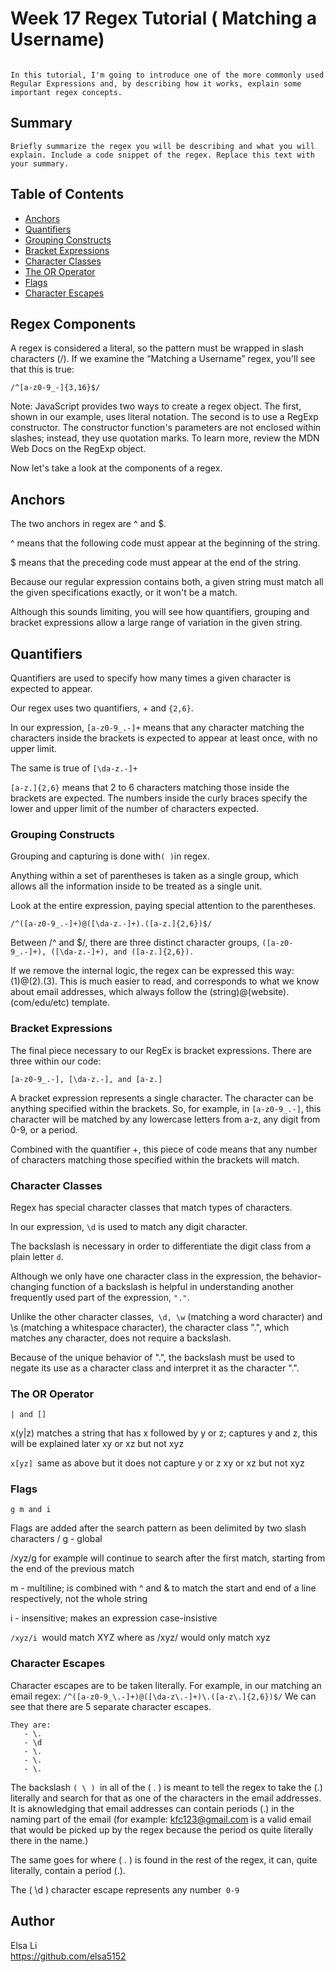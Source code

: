 # Week 17 Regex Tutorial ( Matching a Username)
```

In this tutorial, I'm going to introduce one of the more commonly used Regular Expressions and, by describing how it works, explain some important regex concepts.
```

## Summary
```
Briefly summarize the regex you will be describing and what you will explain. Include a code snippet of the regex. Replace this text with your summary.
```
## Table of Contents

- [Anchors](#anchors)
- [Quantifiers](#quantifiers)
- [Grouping Constructs](#grouping-constructs)
- [Bracket Expressions](#bracket-expressions)
- [Character Classes](#character-classes)
- [The OR Operator](#the-or-operator)
- [Flags](#flags)
- [Character Escapes](#character-escapes)

## Regex Components

A regex is considered a literal, so the pattern must be wrapped in slash characters (/). If we examine the “Matching a Username” regex, you'll see that this is true:
```
/^[a-z0-9_-]{3,16}$/
```
Note: JavaScript provides two ways to create a regex object. The first, shown in our example, uses literal notation. The second is to use a RegExp constructor. The constructor function's parameters are not enclosed within slashes; instead, they use quotation marks. To learn more, review the MDN Web Docs on the RegExp object.

Now let's take a look at the components of a regex.


## Anchors

The two anchors in regex are ^ and $.

^ means that the following code must appear at the beginning of the string.

$ means that the preceding code must appear at the end of the string.

Because our regular expression contains both, a given string must match all the given specifications exactly, or it won't be a match.

Although this sounds limiting, you will see how quantifiers, grouping and bracket expressions allow a large range of variation in the given string.

## Quantifiers

Quantifiers are used to specify how many times a given character is expected to appear.

Our regex uses two quantifiers, + and ```{2,6}```.

In our expression, ```[a-z0-9_.-]+``` means that any character matching the characters inside the brackets is expected to appear at least once, with no upper limit.

The same is true of ```[\da-z.-]+```

```[a-z.]{2,6}``` means that 2 to 6 characters matching those inside the brackets are expected. The numbers inside the curly braces specify the lower and upper limit of the number of characters expected.

### Grouping Constructs

Grouping and capturing is done with``` ( ) ```in regex.

Anything within a set of parentheses is taken as a single group, which allows all the information inside to be treated as a single unit.

Look at the entire expression, paying special attention to the parentheses.

```/^([a-z0-9_.-]+)@([\da-z.-]+).([a-z.]{2,6})$/```

Between /^ and $/, there are three distinct character groups, ```([a-z0-9_.-]+), ([\da-z.-]+), and ([a-z.]{2,6}).```

If we remove the internal logic, the regex can be expressed this way: (1)@(2).(3). This is much easier to read, and corresponds to what we know about email addresses, which always follow the (string)@(website).(com/edu/etc) template.


### Bracket Expressions

The final piece necessary to our RegEx is bracket expressions. There are three within our code:

```[a-z0-9_.-], [\da-z.-], and [a-z.]```

A bracket expression represents a single character. The character can be anything specified within the brackets. So, for example, in ```[a-z0-9_.-]```, this character will be matched by any lowercase letters from a-z, any digit from 0-9, or a period.

Combined with the quantifier +, this piece of code means that any number of characters matching those specified within the brackets will match.


### Character Classes

Regex has special character classes that match types of characters.

In our expression, ``\d`` is used to match any digit character.

The backslash is necessary in order to differentiate the digit class from a plain letter ```d```.

Although we only have one character class in the expression, the behavior-changing function of a backslash is helpful in understanding another frequently used part of the expression, ```"."```.

Unlike the other character classes,``` \d, \w``` (matching a word character) and \s (matching a whitespace character), the character class ".", which matches any character, does not require a backslash.

Because of the unique behavior of ".", the backslash must be used to negate its use as a character class and interpret it as the character ".".



### The OR Operator

```| and []```

x(y|z) matches a string that has x followed by y or z; captures y and z, this will be explained later xy or xz but not xyz

```x[yz] ```same as above but it does not capture y or z xy or xz but not xyz


### Flags

```g m and i```

Flags are added after the search pattern as been delimited by two slash characters / g - global

/xyz/g for example will continue to search after the first match, starting from the end of the previous match

m - multiline; is combined with ^ and & to match the start and end of a line respectively, not the whole string

i - insensitive; makes an expression case-insistive

```/xyz/i ```would match XYZ where as /xyz/ would only match xyz


### Character Escapes

Character escapes are to be taken literally. For example, in our matching an email regex: 
````/^([a-z0-9_\.-]+)@([\da-z\.-]+)\.([a-z\.]{2,6})$/````
We can see that there are 5 separate character escapes. 
```
They are:
   - \.
   - \d
   - \.
   - \.
   - \.
```

The backslash ```( \ ) ```in all of the ( \. )  is meant to tell the regex to take the (.) literally and search for that as one of the characters in the email addresses. It is aknowledging that email addresses can contain periods (.) in the naming part of the email (for example: kfc123@gmail.com is a valid email that would be picked up by the regex because the period os quite literally there in the name.)

The same goes for where ( \. ) is found in the rest of the regex, it can, quite literally, contain a period (.). 

The ( \d ) character escape represents any number``` 0-9```


## Author

Elsa Li
<br>
https://github.com/elsa5152
